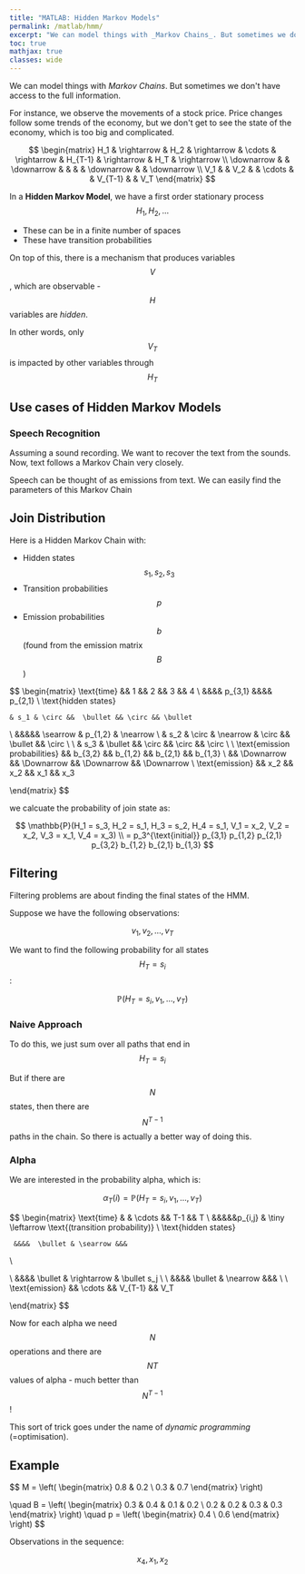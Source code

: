 ```yaml
---
title: "MATLAB: Hidden Markov Models"
permalink: /matlab/hmm/
excerpt: "We can model things with _Markov Chains_. But sometimes we don't have access to the full information."
toc: true
mathjax: true
classes: wide
---
```


We can model things with _Markov Chains_. But sometimes we don't have access to the full information.

For instance, we observe the movements of a stock price. Price changes follow some trends of the economy, but we don't get to see the state of the economy, which is too big and complicated.


$$
\begin{matrix}
H_1 & \rightarrow & H_2 & \rightarrow & \cdots & \rightarrow & H_{T-1} & \rightarrow & H_T & \rightarrow
\\
\downarrow & & \downarrow & & & & \downarrow & & \downarrow 
\\
V_1 & & V_2 &  & \cdots &  & V_{T-1} & & V_T
\end{matrix}
$$

In a **Hidden Markov Model**, we have a first order stationary process $$H_1, H_2, \ldots$$
  * These can be in a finite number of spaces
  * These have transition probabilities
  
On top of this, there is a mechanism that produces variables $$V$$, which are observable - $$H$$ variables are _hidden_.

In other words, only $$V_T$$ is impacted by other variables through $$H_T$$

## Use cases of Hidden Markov Models

### Speech Recognition

Assuming a sound recording. We want to recover the text from the sounds. Now, text follows a Markov Chain very closely. 

Speech can be thought of as emissions from text. We can easily find the parameters of this Markov Chain


## Join Distribution

Here is a Hidden Markov Chain with:

* Hidden states $$s_1, s_2, s_3$$
* Transition probabilities $$p$$
* Emission probabilities $$b$$ (found from the emission matrix $$B$$)

$$
\begin{matrix}
\text{time} && 1 && 2 && 3 && 4
\\
    &&&& p_{3,1} &&&& p_{2,1}
\\
\text{hidden states} 

    & s_1 & \circ &&  \bullet && \circ && \bullet
\\
    &&&&& \searrow  & p_{1,2} & \nearrow
\\
    & s_2 & \circ & \nearrow & \circ && \bullet && \circ
\\
\\
    & s_3 & \bullet && \circ && \circ && \circ 
\\
\\
\text{emission probabilities}    && b_{3,2} && b_{1,2} && b_{2,1} && b_{1,3} 
\\
&& \Downarrow && \Downarrow && \Downarrow && \Downarrow
\\
\text{emission} && x_2 && x_2 && x_1 && x_3

\end{matrix}
$$



we calcuate the probability of join state as:

$$
\mathbb{P}(H_1 = s_3, H_2 = s_1, H_3 = s_2, H_4 = s_1, V_1 = x_2, V_2 = x_2, V_3 = x_1, V_4 = x_3) 
\\
= p_3^{\text{initial}} p_{3,1} p_{1,2} p_{2,1} p_{3,2} b_{1,2} b_{2,1} b_{1,3} 
$$

## Filtering

Filtering problems are about finding the final states of the HMM.

Suppose we have the following observations:

$$
v_1, v_2, \ldots, v_T
$$

We want to find the following probability for all states $$H_T = s_i$$:

$$
\mathbb{P}(H_T = s_i, v_1, \ldots, v_T)
$$

### Naive Approach

To do this, we just sum over all paths that end in $$H_T = s_i$$

But if there are $$N$$ states, then there are $$N^{T-1}$$ paths in the chain. So there is actually a better way of doing this.

### Alpha

We are interested in the probability alpha, which is:

$$
\alpha_T(i) = \mathbb{P}(H_T = s_i, v_1, \ldots, v_T)
$$


$$
\begin{matrix}
\text{time} & & \cdots && T-1 && T
\\
 &&&&&p_{i,j}  & \tiny \leftarrow \text{(transition probability)}
\\
\text{hidden states} 

     &&&&  \bullet & \searrow &&& 
\\

\\
     &&&& \bullet & \rightarrow & \bullet s_j
\\
\\
     &&&& \bullet & \nearrow &&& 
\\
\\
\text{emission} &&  \cdots && V_{T-1} && V_T

\end{matrix}
$$

Now for each alpha we need $$N$$ operations and there are $$NT$$ values of alpha - much better than $$N^{T-1}$$!

This sort of trick goes under the name of _dynamic programming_ (=optimisation).

## Example

$$
M = \left( 
\begin{matrix}
    0.8 & 0.2 \\ 0.3 & 0.7
\end{matrix}
\right)

\quad 
B = \left(
\begin{matrix}
    0.3 & 0.4 & 0.1 & 0.2 \\ 0.2 & 0.2 & 0.3 & 0.3
\end{matrix}
\right)
\quad
p = \left(
    \begin{matrix}
    0.4 \\ 0.6
    \end{matrix}
    \right)
$$

Observations in the sequence:

$$ x_4, x_1, x_2 $$

